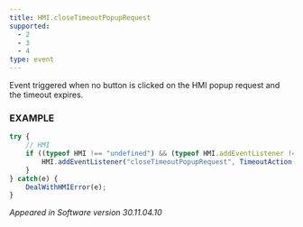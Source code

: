 ```yaml
---
title: HMI.closeTimeoutPopupRequest
supported:
  - 2
  - 3
  - 4
type: event
---
```

Event triggered when no button is clicked on the HMI popup request and the timeout expires.

### EXAMPLE

```javascript
try {
	// HMI
	if ((typeof HMI !== "undefined") && (typeof HMI.addEventListener !== "undefined")) {
		HMI.addEventListener("closeTimeoutPopupRequest", TimeoutAction());
	}
} catch(e) {
	DealWithHMIError(e);
}
```

*Appeared in Software version 30.11.04.10*